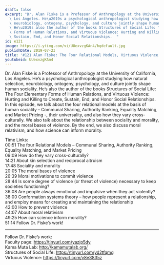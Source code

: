 ```yaml
---
draft: false
excerpt: "Dr. Alan Fiske is a Professor of Anthropology at the University of California,\
  \ Los Angeles. He\u2019s a psychological anthropologist studying how natural selection,\
  \ neurobiology, ontogeny, psychology, and culture jointly shape human sociality.\
  \ He\u2019s also the author of the books Structures of Social Life: The Four Elementary\
  \ Forms of Human Relations, and Virtuous Violence: Hurting and Killing to Create,\
  \ Sustain, End, and Honor Social Relationships.  "
id: e121
image: https://i.ytimg.com/vi/UUexvzgKAn4/hqdefault.jpg
publishDate: 2019-07-23
title: '#121 Alan Fiske: The Four Relational Models, Virtuous Violence, and Morality'
youtubeid: UUexvzgKAn4
---
```

Dr. Alan Fiske is a Professor of Anthropology at the University of California, Los Angeles. He’s a psychological anthropologist studying how natural selection, neurobiology, ontogeny, psychology, and culture jointly shape human sociality. He’s also the author of the books Structures of Social Life: The Four Elementary Forms of Human Relations, and Virtuous Violence: Hurting and Killing to Create, Sustain, End, and Honor Social Relationships.  
In this episode, we talk about the four relational models at the basis of human sociality – Communal Sharing, Authority Ranking, Equality Matching, and Market Pricing -, their universality, and also how they vary cross-culturally. We also talk about the relationship between sociality and morality, and the moral bases of violence. By the end, we also discuss moral relativism, and how science can inform morality.

Time Links:  
00:51  The four Relational Models – Communal Sharing, Authority Ranking, Equality Matching, and Market Pricing  
09:09  How do they vary cross-culturally?                      
14:21  About kin selection and reciprocal altruism                    
17:48  Sociality and morality               
20:05  The moral bases of violence             
26:39  Moral motivations to commit violence        
28:44  Is some degree of violence (or threat of violence) necessary to keep societies functioning?  
36:08  Are people always emotional and impulsive when they act violently?        
38:00  Conformation systems theory – how people represent a relationship, and employ means for creating and maintaining the relationship      
42:00  How to prevent violence   
44:07  About moral relativism  
49:25  How can science inform morality?  
51:14  Follow Dr. Fiske’s work!    

---

Follow Dr. Fiske’s work:  
Faculty page: https://tinyurl.com/yazjp5dy  
Kama Muta Lab: http://kamamutalab.org/  
Structures of Social Life: https://tinyurl.com/yd2tfqmg  
Virtuous Violence: https://tinyurl.com/y8e3835z
